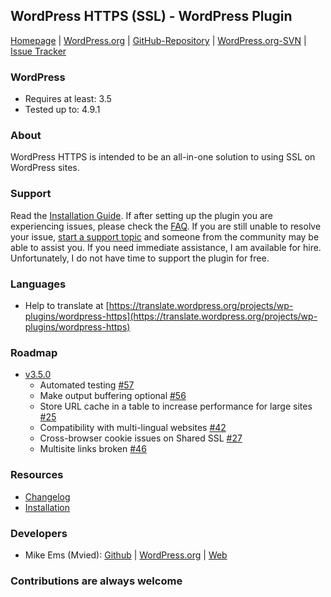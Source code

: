 ## WordPress HTTPS (SSL) - WordPress Plugin

[Homepage](http://mvied.com/projects/wordpress-https/) | 
[WordPress.org](https://wordpress.org/extend/plugins/wordpress-https/) | 
[GitHub-Repository](https://github.com/Mvied/wordpress-https) | 
[WordPress.org-SVN](http://plugins.trac.wordpress.org/browser/wordpress-https/) | 
[Issue Tracker](https://github.com/Mvied/wordpress-https/issues)

### WordPress
* Requires at least: 3.5
* Tested up to: 4.9.1

### About
WordPress HTTPS is intended to be an all-in-one solution to using SSL on WordPress sites.

### Support
Read the <a href="http://wordpress.org/extend/plugins/wordpress-https/installation/">Installation Guide</a>. If after setting up the plugin you are experiencing issues, please check the <a href="http://wordpress.org/extend/plugins/wordpress-https/faq/">FAQ</a>.
If you are still unable to resolve your issue, <a href="http://wordpress.org/support/plugin/wordpress-https">start a support topic</a> and someone from the community may be able to assist you. If you need immediate assistance, I am available for hire. Unfortunately, I do not have time to support the plugin for free.

### Languages
* Help to translate at [https://translate.wordpress.org/projects/wp-plugins/wordpress-https](https://translate.wordpress.org/projects/wp-plugins/wordpress-https)

### Roadmap
* [v3.5.0](https://github.com/mvied/wordpress-https/projects/1)
   * Automated testing [#57](https://github.com/mvied/wordpress-https/issues/57)
   * Make output buffering optional [#56](https://github.com/mvied/wordpress-https/issues/56)
   * Store URL cache in a table to increase performance for large sites [#25](https://github.com/mvied/wordpress-https/issues/25)
   * Compatibility with multi-lingual websites [#42](https://github.com/mvied/wordpress-https/issues/42)
   * Cross-browser cookie issues on Shared SSL [#27](https://github.com/mvied/wordpress-https/issues/27)
   * Multisite links broken [#46](https://github.com/mvied/wordpress-https/issues/46)

### Resources
* [Changelog](https://wordpress.org/extend/plugins/wordpress-https/changelog/)
* [Installation](https://wordpress.org/extend/plugins/wordpress-https/installation/)

### Developers
* Mike Ems (Mvied): [Github](https://github.com/Mvied) | [WordPress.org](https://profiles.wordpress.org/Mvied) | [Web](http://mvied.com/)

### Contributions are always welcome